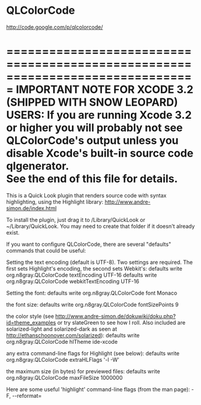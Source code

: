QLColorCode
===========
<http://code.google.com/p/qlcolorcode/>

===============================================================================
IMPORTANT NOTE FOR XCODE 3.2 (SHIPPED WITH SNOW LEOPARD) USERS:
If you are running Xcode 3.2 or higher you will probably not see QLColorCode's 
output unless you disable Xcode's built-in source code qlgenerator.  
See the end of this file for details.
===============================================================================

This is a Quick Look plugin that renders source code with syntax highlighting,
using the Highlight library: <http://www.andre-simon.de/index.html>

To install the plugin, just drag it to /Library/QuickLook or ~/Library/QuickLook.
You may need to create that folder if it doesn't already exist.

If you want to configure QLColorCode, there are several "defaults" commands 
that could be useful:

Setting the text encoding (default is UTF-8).  Two settings are required.  The
first sets Highlight's encoding, the second sets Webkit's:
    defaults write org.n8gray.QLColorCode textEncoding UTF-16
    defaults write org.n8gray.QLColorCode webkitTextEncoding UTF-16
    
Setting the font:
    defaults write org.n8gray.QLColorCode font Monaco
    
the font size:
    defaults write org.n8gray.QLColorCode fontSizePoints 9
    
the color style (see http://www.andre-simon.de/dokuwiki/doku.php?id=theme_examples
or try slateGreen to see how I roll.  Also included are solarized-light and solarized-dark
as seen at http://ethanschoonover.com/solarized):
    defaults write org.n8gray.QLColorCode hlTheme ide-xcode
    
any extra command-line flags for Highlight (see below):
    defaults write org.n8gray.QLColorCode extraHLFlags '-l -W'
    
the maximum size (in bytes) for previewed files:
    defaults write org.n8gray.QLColorCode maxFileSize 1000000

Here are some useful 'highlight' command-line flags (from the man page):
       -F, --reformat=<style>
              reformat output in given style.   <style>=[ansi,  gnu,  kr,
              java, linux]

       -J, --line-length=<num>
              line length before wrapping (see -W, -V)

       -j, --line-number-length=<num>
              line number length incl. left padding

       -l, --linenumbers
              print line numbers in output file

       -t  --replace-tabs=<num>
              replace tabs by num spaces

       -V, --wrap-simple
              wrap long lines without indenting function  parameters  and
              statements

       -W, --wrap
              wrap long lines

       -z, --zeroes
              fill leading space of line numbers with zeroes

       --kw-case=<upper|lower|capitalize>
              control case of case insensitive keywords

Highlight can handle lots and lots of languages, but this plugin will only be 
invoked for file types that the OS knows are type "source-code".  Since the OS
only knows about a limited number of languages, I've added Universal Type 
Identifier (UTI) declarations for several "interesting" languages.  If I've 
missed your favorite language, take a look at the Info.plist file inside the
plugin bundle and look for the UTImportedTypeDeclarations section.  I
haven't added all the languages that Highlight can handle because it's rumored
that having two conflicting UTI declarations for the same file extension can
cause problems.  Note that if you do edit the Info.plist file you need to 
nudge the system to tell it something has changed.  Moving the plugin to the
desktop then back to its installed location should do the trick.

To build from source, you need the Highlight library.  Download the source and 
uncompress it somewhere, then make a symbolic link to that location from 
./highlight

As an aside, by changing colorize.sh you can use this plugin to render any file
type that you can convert to HTML.  Have fun, and let me know if you do anything
cool!

====================================================================
Important information on using QLColorCode with Xcode v3.2 and later
====================================================================

The most up-to-date copy of this info will be found here:
  http://code.google.com/p/qlcolorcode/wiki/ImportantNoteForXcodeUsers

Xcode 3.2 (the version shipped with Snow Leopard) includes a Quick Look plugin 
that highlights source code. It only highlights a few languages, so you probably
still want to use QLColorCode. However, the Quick Look server tends to pick the
Xcode plugin over QLCC. This means that for any source code file aside from .c,
.m, and the other languages that Xcode understands you'll see a plain text
preview with no highlighting. To get QLCC to work properly you'll need to 
disable the Xcode plugin.

Details
-------

The Xcode plugin is installed at:

/Developer/Applications/Xcode.app/Contents/Library/QuickLook/SourceCode.qlgenerator
The simplest way to disable it is to open Terminal.app and run these commands:

  f=/Developer/Applications/Xcode.app/Contents/Library/QuickLook/SourceCode.qlgenerator
  sudo mv $f $f.disabled

This will rename the plugin to SourceCode.qlgenerator.disabled, which will 
prevent it from being loaded by quicklookd.

A Note on Code Signing
----------------------

The Xcode application is cryptographically signed. Disabling the 
SourceCode.qlgenerator plugin will NOT invalidate the signature. You can 
confirm this by using the codesign command after disabling the plugin:

  [n8gray@golux]% codesign -vv /Developer/Applications/Xcode.app
  /Developer/Applications/Xcode.app: valid on disk
  /Developer/Applications/Xcode.app: satisfies its Designated Requirement

Cheers,
-n8
n8gray /at/ n8gray \dot\ org

